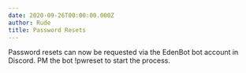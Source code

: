 ```yaml
---
date: 2020-09-26T00:00:00.000Z
author: Rude
title: Password Resets
---
```


Password resets can now be requested via the EdenBot bot account in Discord. PM the bot !pwreset to start the process.
